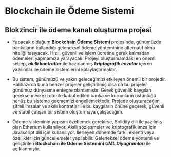 # Blockchain ile Ödeme Sistemi
## Blokzincir ile ödeme kanalı oluşturma projesi


-  Yapacak olduğum **Blockchain Ödeme Sistemi** projesinde, günümüzde bankaların kullandığı geleneksel ödeme yönteminine alternatif olma niteliği taşıyacak. Hızlı, güvenli ve işlem ücretine gerek kalmadan ödemeleri yapmamıza yarayacak. Projeyi oluşturmamdaki en önemli sebep, **_akıllı kontratlar_** ile hazırlanmış **_kriptografik imzalar_** içeren yazılımlar ile ödeme sistemlerini kolaylaştırmaktır.


-  Bu sistem, günümüzü ve yakın geleceğimizi etkileyen önemli bir projedir. Halihazırda buna benzer projeler geliştirilmiş olsa da bu projeler günümüz dünyasına entegre olamamıştır. Gerek güvenlik kaygıları gerekse merkezi otorite kabul edilen banka ve kurumların üstünlüğü henüz bu sisteme geçmemizi engellemektedir. Projede oluşturacağım şifreli imzalar ve akıllı kontratlar ile bu kaygıların önüne geçerek, güvenli ve stabil çalışan bir sistem oluşturmaya çalışacağım. 


-  Ödeme sisteminin yapısını özetlemek gerekirse, Solidity dili ile yazılmış olan Etherium kullanılıyor. Akıllı sözleşmeler ve kriptografik imza için Javascript dili için kullanılıyor. İlerleyen dönemde farklı eklenti veya özellikler için güncellemeler yapılabilir. Geleneksel ödeme yöntemi ve geliştirilen **Blockchain ile Ödeme Sistemini** **_UML Diyagramları_** ile açıklanmıştır.
